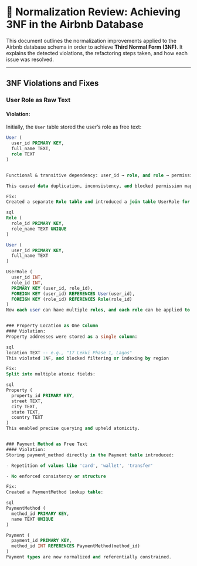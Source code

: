 # 📘 Normalization Review: Achieving 3NF in the Airbnb Database

This document outlines the normalization improvements applied to the Airbnb database schema in order to achieve **Third Normal Form (3NF)**. It explains the detected violations, the refactoring steps taken, and how each issue was resolved.

---


## 3NF Violations and Fixes

### User Role as Raw Text

#### Violation:
Initially, the `User` table stored the user’s role as free text:

```sql
User (
  user_id PRIMARY KEY,
  full_name TEXT,
  role TEXT
)


Functional & transitive dependency: user_id → role, and role → permissions

This caused data duplication, inconsistency, and blocked permission mapping

Fix:
Created a separate Role table and introduced a join table UserRole for a many-to-many relationship:

sql
Role (
  role_id PRIMARY KEY,
  role_name TEXT UNIQUE
)

User (
  user_id PRIMARY KEY,
  full_name TEXT
)

UserRole (
  user_id INT,
  role_id INT,
  PRIMARY KEY (user_id, role_id),
  FOREIGN KEY (user_id) REFERENCES User(user_id),
  FOREIGN KEY (role_id) REFERENCES Role(role_id)
)
Now each user can have multiple roles, and each role can be applied to many users.


### Property Location as One Column
#### Violation:
Property addresses were stored as a single column:

sql
location TEXT -- e.g., "17 Lekki Phase 1, Lagos"
This violated 1NF, and blocked filtering or indexing by region

Fix:
Split into multiple atomic fields:

sql
Property (
  property_id PRIMARY KEY,
  street TEXT,
  city TEXT,
  state TEXT,
  country TEXT
)
This enabled precise querying and upheld atomicity.


### Payment Method as Free Text
#### Violation:
Storing payment_method directly in the Payment table introduced:

- Repetition of values like 'card', 'wallet', 'transfer'

- No enforced consistency or structure

Fix:
Created a PaymentMethod lookup table:

sql
PaymentMethod (
  method_id PRIMARY KEY,
  name TEXT UNIQUE
)

Payment (
  payment_id PRIMARY KEY,
  method_id INT REFERENCES PaymentMethod(method_id)
)
Payment types are now normalized and referentially constrained.